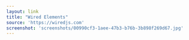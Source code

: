 ```yaml
---
layout: link
title: "Wired Elements"
source: 'https://wiredjs.com'
screenshot: 'screenshots/00990cf3-1aee-47b3-b76b-3b898f269d67.jpg'
---
```


